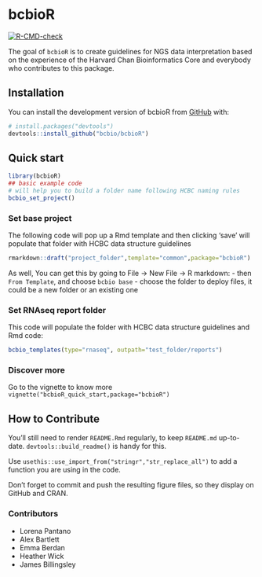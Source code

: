 
# bcbioR

<!-- badges: start -->

[![R-CMD-check](https://github.com/bcbio/bcbioR/actions/workflows/R-CMD-check.yaml/badge.svg)](https://github.com/bcbio/bcbioR/actions/workflows/R-CMD-check.yaml)
<!-- badges: end -->

The goal of `bcbioR` is to create guidelines for NGS data interpretation
based on the experience of the Harvard Chan Bioinformatics Core and
everybody who contributes to this package.

## Installation

You can install the development version of bcbioR from
[GitHub](https://github.com/) with:

``` r
# install.packages("devtools")
devtools::install_github("bcbio/bcbioR")
```

## Quick start

``` r
library(bcbioR)
## basic example code
# will help you to build a folder name following HCBC naming rules
bcbio_set_project()
```

### Set base project

The following code will pop up a Rmd template and then clicking ‘save’
will populate that folder with HCBC data structure guidelines

``` r
rmarkdown::draft("project_folder",template="common",package="bcbioR")
```

As well, You can get this by going to File -\> New File -\> R
markdown: - then `From Template`, and choose `bcbio base` - choose the
folder to deploy files, it could be a new folder or an existing one

### Set RNAseq report folder

This code will populate the folder with HCBC data structure guidelines
and Rmd code:

``` r
bcbio_templates(type="rnaseq", outpath="test_folder/reports")
```

### Discover more

Go to the vignette to know more
`vignette("bcbioR_quick_start,package="bcbioR")`

## How to Contribute

You’ll still need to render `README.Rmd` regularly, to keep `README.md`
up-to-date. `devtools::build_readme()` is handy for this.

Use `usethis::use_import_from("stringr","str_replace_all")` to add a
function you are using in the code.

Don’t forget to commit and push the resulting figure files, so they
display on GitHub and CRAN.

### Contributors

- Lorena Pantano
- Alex Bartlett
- Emma Berdan
- Heather Wick
- James Billingsley

